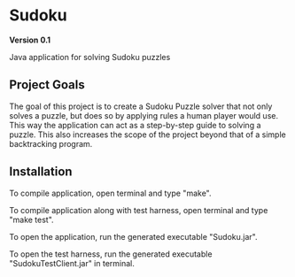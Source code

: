 # Sudoku
__Version 0.1__

Java application for solving Sudoku puzzles

## Project Goals
The goal of this project is to create a Sudoku Puzzle solver that not only solves a puzzle, but
does so by applying rules a human player would use. This way the application can act as a
step-by-step guide to solving a puzzle. This also increases the scope of the project beyond that
of a simple backtracking program.

## Installation
To compile application, open terminal and type "make".

To compile application along with test harness, open terminal and type "make test".

To open the application, run the generated executable "Sudoku.jar".

To open the test harness, run the generated executable "SudokuTestClient.jar" in terminal.